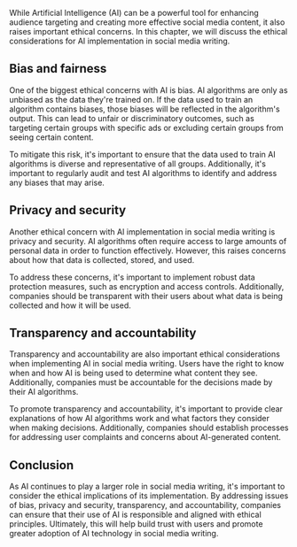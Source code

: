 

While Artificial Intelligence (AI) can be a powerful tool for enhancing audience targeting and creating more effective social media content, it also raises important ethical concerns. In this chapter, we will discuss the ethical considerations for AI implementation in social media writing.

Bias and fairness
-----------------

One of the biggest ethical concerns with AI is bias. AI algorithms are only as unbiased as the data they're trained on. If the data used to train an algorithm contains biases, those biases will be reflected in the algorithm's output. This can lead to unfair or discriminatory outcomes, such as targeting certain groups with specific ads or excluding certain groups from seeing certain content.

To mitigate this risk, it's important to ensure that the data used to train AI algorithms is diverse and representative of all groups. Additionally, it's important to regularly audit and test AI algorithms to identify and address any biases that may arise.

Privacy and security
--------------------

Another ethical concern with AI implementation in social media writing is privacy and security. AI algorithms often require access to large amounts of personal data in order to function effectively. However, this raises concerns about how that data is collected, stored, and used.

To address these concerns, it's important to implement robust data protection measures, such as encryption and access controls. Additionally, companies should be transparent with their users about what data is being collected and how it will be used.

Transparency and accountability
-------------------------------

Transparency and accountability are also important ethical considerations when implementing AI in social media writing. Users have the right to know when and how AI is being used to determine what content they see. Additionally, companies must be accountable for the decisions made by their AI algorithms.

To promote transparency and accountability, it's important to provide clear explanations of how AI algorithms work and what factors they consider when making decisions. Additionally, companies should establish processes for addressing user complaints and concerns about AI-generated content.

Conclusion
----------

As AI continues to play a larger role in social media writing, it's important to consider the ethical implications of its implementation. By addressing issues of bias, privacy and security, transparency, and accountability, companies can ensure that their use of AI is responsible and aligned with ethical principles. Ultimately, this will help build trust with users and promote greater adoption of AI technology in social media writing.

